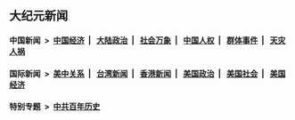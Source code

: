 ## 大纪元新闻

#### 中国新闻 &nbsp;>&nbsp; [中国经济](indexes/ncid283/README.md?09172045) &nbsp;| &nbsp; [大陆政治](indexes/ncid277/README.md?09172045) &nbsp;| &nbsp; [社会万象](indexes/ncid282/README.md?09172045) &nbsp;| &nbsp; [中国人权](indexes/ncid278/README.md?09172045) &nbsp;| &nbsp; [群体事件](indexes/ncid279/README.md?09172045) &nbsp;| &nbsp; [天灾人祸](indexes/ncid280/README.md?09172045)

#### 国际新闻 &nbsp;>&nbsp; [美中关系](indexes/nf1412576/README.md?09172045) &nbsp;| &nbsp; [台湾新闻](indexes/ncid1349361/README.md?09172045) &nbsp;| &nbsp; [香港新闻](indexes/ncid1349362/README.md?09172045) &nbsp;| &nbsp; [美国政治](indexes/ncid1078159/README.md?09172045) &nbsp;| &nbsp; [美国社会](indexes/ncid1078160/README.md?09172045) &nbsp;| &nbsp; [美国经济](indexes/ncid1078158/README.md?09172045)

#### 特别专题 &nbsp;>&nbsp; [中共百年历史](https://github.com/easy2view/epoch-special/blob/master/README.md?09172045)  
